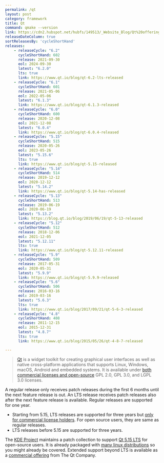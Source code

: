 ```yaml
---
permalink: /qt
layout: post
category: framework
title: Qt
command: qmake --version
link: https://cdn2.hubspot.net/hubfs/149513/_Website_Blog/Qt%20offering%20change%20FAQ-2020-01-27.pdf
releaseDateColumn: true
sortReleasesBy: 'cycleShortHand'
releases:
    - releaseCycle: "6.2"
      cycleShortHand: 602
      release: 2021-09-30
      eol: 2024-09-30
      latest: "6.2.0"
      lts: true
      link: https://www.qt.io/blog/qt-6.2-lts-released
    - releaseCycle: "6.1"
      cycleShortHand: 601
      release: 2021-05-06
      eol: 2022-05-06
      latest: "6.1.3"
      link: https://www.qt.io/blog/qt-6.1.3-released
    - releaseCycle: "6.0"
      cycleShortHand: 600
      release: 2020-12-08
      eol: 2021-12-08
      latest: "6.0.4"
      link: https://www.qt.io/blog/qt-6.0.4-released
    - releaseCycle: "5.15"
      cycleShortHand: 515
      release: 2020-05-26
      eol: 2023-05-26
      latest: "5.15.6"
      lts: true
      link: https://www.qt.io/blog/qt-5.15-released
    - releaseCycle: "5.14"
      cycleShortHand: 514
      release: 2019-12-12
      eol: 2020-12-12
      latest: "5.14.2"
      link: https://www.qt.io/blog/qt-5.14-has-released
    - releaseCycle: "5.13"
      cycleShortHand: 513
      release: 2019-06-19
      eol: 2020-06-19
      latest: "5.13.2"
      link: https://blog.qt.io/blog/2019/06/19/qt-5-13-released
    - releaseCycle: "5.12"
      cycleShortHand: 512
      release: 2018-12-06
      eol: 2021-12-05
      latest: "5.12.11"
      lts: true
      link: https://www.qt.io/blog/qt-5.12.11-released
    - releaseCycle: "5.9"
      cycleShortHand: 509
      release: 2017-05-31
      eol: 2020-05-31
      latest: "5.9.9"
      link: https://www.qt.io/blog/qt-5.9.9-released
    - releaseCycle: "5.6"
      cycleShortHand: 506
      release: 2016-03-16
      eol: 2019-03-16
      latest: "5.6.3"
      lts: true
      link: https://www.qt.io/blog/2017/09/21/qt-5-6-3-released
    - releaseCycle: "4.8"
      cycleShortHand: 408
      release: 2011-12-15
      eol: 2015-12-31
      latest: "4.8.7"
      lts: true
      link: https://www.qt.io/blog/2015/05/26/qt-4-8-7-released

---
```


> [Qt](https://www.qt.io/) is a widget toolkit for creating graphical user interfaces as well as native cross-platform applications that supports Linux, Windows, macOS, Android and embedded systems. It is available under [both commercial licenses and open-source][license] GPL 2.0, GPL 3.0, and LGPL 3.0 licenses.

A regular release only receives patch releases during the first 6 months until the next feature release is out. An LTS release receives patch releases also after the next feature release is available. Regular releases are supported for one year.

- Starting from 5.15, LTS releases are supported for three years but [only for commercial license holders][lts-limit]. For open source users, they are same as regular releases.
- LTS releases before 5.15 are supported for three years.

The [KDE Project](https://kde.org/) maintains a patch collection to support [Qt 5.15 LTS](https://community.kde.org/Qt5PatchCollection) for open-source users. It is already packaged with [many linux distributions](https://repology.org/project/qt/badges) so you might already be covered. Extended support beyond LTS is available as a [commercial offering][extended-support] from The Qt Company.

[license]: https://www.qt.io/licensing/ "Licensing page on the Qt Website"
[extended-support]: https://www.qt.io/qt-support/
[lts-limit]: https://www.qt.io/blog/qt-offering-changes-2020 "Qt offering changes 2020"
